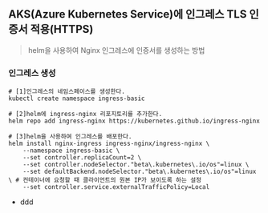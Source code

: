 ## AKS(Azure Kubernetes Service)에 인그레스 TLS 인증서 적용(HTTPS)
> helm을 사용하여 Nginx 인그레스에 인증서를 생성하는 방법
### 인그레스 생성
```
# [1]인그레스의 네임스페이스를 생성한다.
kubectl create namespace ingress-basic

# [2]helm에 ingress-nginx 리포지토리를 추가한다.
helm repo add ingress-nginx https://kubernetes.github.io/ingress-nginx

# [3]helm을 사용하여 인그레스를 배포한다.
helm install nginx-ingress ingress-nginx/ingress-nginx \
    --namespace ingress-basic \
    --set controller.replicaCount=2 \
    --set controller.nodeSelector."beta\.kubernetes\.io/os"=linux \
    --set defaultBackend.nodeSelector."beta\.kubernetes\.io/os"=linux \ # 컨테이너에 요청할 때 클라이언트의 원본 IP가 보이도록 하는 설정
    --set controller.service.externalTrafficPolicy=Local
```

- ddd
